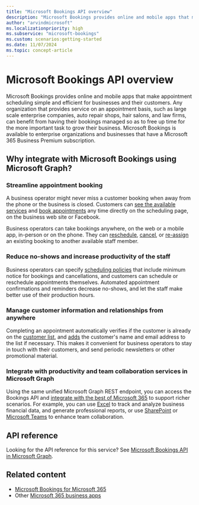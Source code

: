 ```yaml
---
title: "Microsoft Bookings API overview"
description: "Microsoft Bookings provides online and mobile apps that make appointment scheduling simple and efficient for organizations and their users and customers."
author: "arvindmicrosoft"
ms.localizationpriority: high
ms.subservice: "microsoft-bookings"
ms.custom: scenarios:getting-started
ms.date: 11/07/2024
ms.topic: concept-article
---
```


# Microsoft Bookings API overview

Microsoft Bookings provides online and mobile apps that make appointment scheduling simple and efficient for businesses and their customers. Any organization that provides service on an appointment basis, such as large scale enterprise companies, auto repair shops, hair salons, and law firms, can benefit from having their bookings managed so as to free up time for the more important task to grow their business. Microsoft Bookings is available to enterprise organizations and businesses that have a Microsoft 365 Business Premium subscription.

## Why integrate with Microsoft Bookings using Microsoft Graph?

### Streamline appointment booking
A business operator might never miss a customer booking when away from the phone or the business is closed. Customers can [see the available services](/graph/api/bookingbusiness-list-services) and [book appointments](/graph/api/bookingbusiness-post-appointments) any time directly on the scheduling page, on the business web site or Facebook. 

Business operators can take bookings anywhere, on the web or a mobile app, in-person or on the phone. They can [reschedule](/graph/api/bookingappointment-update), [cancel](/graph/api/bookingappointment-cancel), or [re-assign](/graph/api/bookingappointment-update) an existing booking to another available staff member. 

### Reduce no-shows and increase productivity of the staff
Business operators can specify [scheduling policies](/graph/api/resources/bookingschedulingpolicy) that include minimum notice for bookings and cancellations, and customers can schedule or reschedule appointments themselves. Automated appointment confirmations and reminders decrease no-shows, and let the staff make better use of their production hours. 

### Manage customer information and relationships from anywhere
Completing an appointment automatically verifies if the customer is already on the [customer list](/graph/api/bookingbusiness-list-customers), and [adds](/graph/api/bookingbusiness-post-customers) the customer's name and email address to the list if necessary. This makes it convenient for business operators to stay in touch with their customers, and send periodic newsletters or other promotional material.

### Integrate with productivity and team collaboration services in Microsoft Graph
Using the same unified Microsoft Graph REST endpoint, you can access the Bookings API and [integrate with the best of Microsoft 365](overview-major-services.md) to support richer scenarios. For example, you can use [Excel](excel-concept-overview.md#generate-reports-and-analyze-results) to track and analyze business financial data, and generate professional reports, or use [SharePoint](sharepoint-concept-overview.md) or [Microsoft Teams](teams-concept-overview.md) to enhance team collaboration.

## API reference

Looking for the API reference for this service? See [Microsoft Bookings API in Microsoft Graph](/graph/api/resources/booking-api-overview).

## Related content

- [Microsoft Bookings for Microsoft 365](https://support.office.com/article/Publish-your-business-calendar-online-with-Microsoft-Bookings-47403d64-a067-4754-9ae9-00157244c27d)
- Other [Microsoft 365 business apps](https://www.microsoft.com/microsoft-365)
